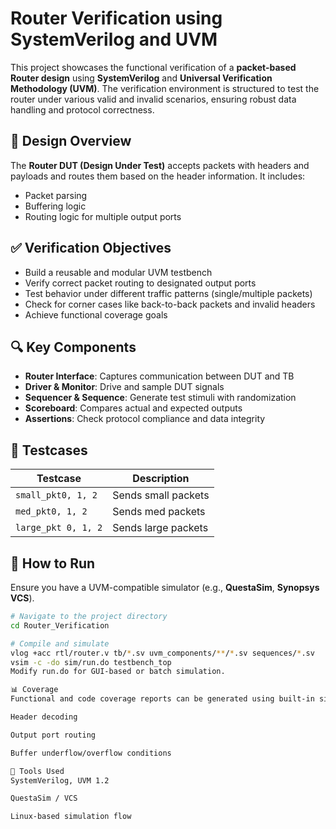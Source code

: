 # Router Verification using SystemVerilog and UVM

This project showcases the functional verification of a **packet-based Router design** using **SystemVerilog** and **Universal Verification Methodology (UVM)**. The verification environment is structured to test the router under various valid and invalid scenarios, ensuring robust data handling and protocol correctness.

## 🔧 Design Overview

The **Router DUT (Design Under Test)** accepts packets with headers and payloads and routes them based on the header information. It includes:

- Packet parsing
- Buffering logic
- Routing logic for multiple output ports

## ✅ Verification Objectives

- Build a reusable and modular UVM testbench
- Verify correct packet routing to designated output ports
- Test behavior under different traffic patterns (single/multiple packets)
- Check for corner cases like back-to-back packets and invalid headers
- Achieve functional coverage goals

## 🔍 Key Components

- **Router Interface**: Captures communication between DUT and TB
- **Driver & Monitor**: Drive and sample DUT signals
- **Sequencer & Sequence**: Generate test stimuli with randomization
- **Scoreboard**: Compares actual and expected outputs
- **Assertions**: Check protocol compliance and data integrity

## 🧪 Testcases

| Testcase               | Description                                  |
|------------------------|----------------------------------------------|
| `small_pkt0, 1, 2`     | Sends small packets                          |
| `med_pkt0, 1, 2`       | Sends med packets                            |
| `large_pkt 0, 1, 2`    | Sends large packets                          |

## 🚀 How to Run

Ensure you have a UVM-compatible simulator (e.g., **QuestaSim**, **Synopsys VCS**).

```bash
# Navigate to the project directory
cd Router_Verification

# Compile and simulate
vlog +acc rtl/router.v tb/*.sv uvm_components/**/*.sv sequences/*.sv
vsim -c -do sim/run.do testbench_top
Modify run.do for GUI-based or batch simulation.

📊 Coverage
Functional and code coverage reports can be generated using built-in simulator options. Coverage points include:

Header decoding

Output port routing

Buffer underflow/overflow conditions

📌 Tools Used
SystemVerilog, UVM 1.2

QuestaSim / VCS

Linux-based simulation flow
